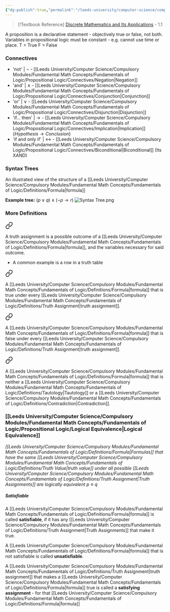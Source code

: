 ```yaml
---
{"dg-publish":true,"permalink":"/leeds-university/computer-science/compulsory-modules/fundamental-math-concepts/fundamentals-of-logic/propositional-logic/propositional-logic/"}
---
```


>[!Textbook Reference]
> [Discrete Mathematics and Its Applications](https://leeds.primo.exlibrisgroup.com/permalink/44LEE_INST/13rlbcs/alma991019654648905181) - 1.1

A proposition is a declarative statement - objectively true or false, not both.
Variables in propositional logic must be constant - e.g. cannot use time or place.
T > True
F > False
### Connectives
- 'not' | $\neg$  - [[Leeds University/Computer Science/Compulsory Modules/Fundamental Math Concepts/Fundamentals of Logic/Propositional Logic/Connectives/Negation\|Negation]]
- 'and' | $\land$ - [[Leeds University/Computer Science/Compulsory Modules/Fundamental Math Concepts/Fundamentals of Logic/Propositional Logic/Connectives/Conjunction\|Conjunction]]
- 'or' | $\lor$  - [[Leeds University/Computer Science/Compulsory Modules/Fundamental Math Concepts/Fundamentals of Logic/Propositional Logic/Connectives/Disjunction\|Disjunction]]
- 'if... then' | $\rightarrow$ - [[Leeds University/Computer Science/Compulsory Modules/Fundamental Math Concepts/Fundamentals of Logic/Propositional Logic/Connectives/Implication\|Implication]] \{$Hypothesis \rightarrow Conclusion$}
- 'if and only if' | $\leftrightarrow$ - [[Leeds University/Computer Science/Compulsory Modules/Fundamental Math Concepts/Fundamentals of Logic/Propositional Logic/Connectives/Biconditional\|Biconditional]] (Its XAND)

### Syntax Trees
An illustrated view of the structure of a [[Leeds University/Computer Science/Compulsory Modules/Fundamental Math Concepts/Fundamentals of Logic/Definitions/Formula\|formula]]

**Example tree:** $( p \lor q) \land (\neg p \rightarrow r)$
![Syntax Tree.png](/img/user/Leeds%20University/Computer%20Science/Compulsory%20Modules/Fundamental%20Math%20Concepts/Fundamentals%20of%20Logic/Propositional%20Logic/Syntax%20Tree.png)
### More Definitions


<div class="transclusion internal-embed is-loaded"><a class="markdown-embed-link" href="/leeds-university/computer-science/compulsory-modules/fundamental-math-concepts/fundamentals-of-logic/definitions/truth-assignment/" aria-label="Open link"><svg xmlns="http://www.w3.org/2000/svg" width="24" height="24" viewBox="0 0 24 24" fill="none" stroke="currentColor" stroke-width="2" stroke-linecap="round" stroke-linejoin="round" class="svg-icon lucide-link"><path d="M10 13a5 5 0 0 0 7.54.54l3-3a5 5 0 0 0-7.07-7.07l-1.72 1.71"></path><path d="M14 11a5 5 0 0 0-7.54-.54l-3 3a5 5 0 0 0 7.07 7.07l1.71-1.71"></path></svg></a><div class="markdown-embed">




A truth assignment is a possible outcome of a [[Leeds University/Computer Science/Compulsory Modules/Fundamental Math Concepts/Fundamentals of Logic/Definitions/Formula\|formula]], and the variables necessary for said outcome.
- A common example is a row in a truth table


</div></div>


<div class="transclusion internal-embed is-loaded"><a class="markdown-embed-link" href="/leeds-university/computer-science/compulsory-modules/fundamental-math-concepts/fundamentals-of-logic/definitions/tautology/" aria-label="Open link"><svg xmlns="http://www.w3.org/2000/svg" width="24" height="24" viewBox="0 0 24 24" fill="none" stroke="currentColor" stroke-width="2" stroke-linecap="round" stroke-linejoin="round" class="svg-icon lucide-link"><path d="M10 13a5 5 0 0 0 7.54.54l3-3a5 5 0 0 0-7.07-7.07l-1.72 1.71"></path><path d="M14 11a5 5 0 0 0-7.54-.54l-3 3a5 5 0 0 0 7.07 7.07l1.71-1.71"></path></svg></a><div class="markdown-embed">




A [[Leeds University/Computer Science/Compulsory Modules/Fundamental Math Concepts/Fundamentals of Logic/Definitions/Formula\|formula]] that is true under every [[Leeds University/Computer Science/Compulsory Modules/Fundamental Math Concepts/Fundamentals of Logic/Definitions/Truth Assignment\|truth assignment]].

</div></div>


<div class="transclusion internal-embed is-loaded"><a class="markdown-embed-link" href="/leeds-university/computer-science/compulsory-modules/fundamental-math-concepts/fundamentals-of-logic/definitions/contradiction/" aria-label="Open link"><svg xmlns="http://www.w3.org/2000/svg" width="24" height="24" viewBox="0 0 24 24" fill="none" stroke="currentColor" stroke-width="2" stroke-linecap="round" stroke-linejoin="round" class="svg-icon lucide-link"><path d="M10 13a5 5 0 0 0 7.54.54l3-3a5 5 0 0 0-7.07-7.07l-1.72 1.71"></path><path d="M14 11a5 5 0 0 0-7.54-.54l-3 3a5 5 0 0 0 7.07 7.07l1.71-1.71"></path></svg></a><div class="markdown-embed">




A [[Leeds University/Computer Science/Compulsory Modules/Fundamental Math Concepts/Fundamentals of Logic/Definitions/Formula\|formula]] that is false under every [[Leeds University/Computer Science/Compulsory Modules/Fundamental Math Concepts/Fundamentals of Logic/Definitions/Truth Assignment\|truth assignment]].

</div></div>


<div class="transclusion internal-embed is-loaded"><a class="markdown-embed-link" href="/leeds-university/computer-science/compulsory-modules/fundamental-math-concepts/fundamentals-of-logic/definitions/contingency/" aria-label="Open link"><svg xmlns="http://www.w3.org/2000/svg" width="24" height="24" viewBox="0 0 24 24" fill="none" stroke="currentColor" stroke-width="2" stroke-linecap="round" stroke-linejoin="round" class="svg-icon lucide-link"><path d="M10 13a5 5 0 0 0 7.54.54l3-3a5 5 0 0 0-7.07-7.07l-1.72 1.71"></path><path d="M14 11a5 5 0 0 0-7.54-.54l-3 3a5 5 0 0 0 7.07 7.07l1.71-1.71"></path></svg></a><div class="markdown-embed">




A [[Leeds University/Computer Science/Compulsory Modules/Fundamental Math Concepts/Fundamentals of Logic/Definitions/Formula\|formula]] that is neither a [[Leeds University/Computer Science/Compulsory Modules/Fundamental Math Concepts/Fundamentals of Logic/Definitions/Tautology\|Tautology]] or a [[Leeds University/Computer Science/Compulsory Modules/Fundamental Math Concepts/Fundamentals of Logic/Definitions/Contradiction\|Contradiction]].

</div></div>


### [[Leeds University/Computer Science/Compulsory Modules/Fundamental Math Concepts/Fundamentals of Logic/Propositional Logic/Logical Equivalence\|Logical Equivalence]]
*[[Leeds University/Computer Science/Compulsory Modules/Fundamental Math Concepts/Fundamentals of Logic/Definitions/Formula\|Formulas]] that have the same [[Leeds University/Computer Science/Compulsory Modules/Fundamental Math Concepts/Fundamentals of Logic/Definitions/Truth Value\|truth value]] under all possible [[Leeds University/Computer Science/Compulsory Modules/Fundamental Math Concepts/Fundamentals of Logic/Definitions/Truth Assignment\|Truth Assignments]] are logically equivalent*
$p \equiv q$ 

##### Satisfiable
A [[Leeds University/Computer Science/Compulsory Modules/Fundamental Math Concepts/Fundamentals of Logic/Definitions/Formula\|formula]] is called **satisfiable**, if it has any [[Leeds University/Computer Science/Compulsory Modules/Fundamental Math Concepts/Fundamentals of Logic/Definitions/Truth Assignment\|Truth Assignments]] that make it true.

A [[Leeds University/Computer Science/Compulsory Modules/Fundamental Math Concepts/Fundamentals of Logic/Definitions/Formula\|formula]] that is not satisfiable is called **unsatisfiable**.

A [[Leeds University/Computer Science/Compulsory Modules/Fundamental Math Concepts/Fundamentals of Logic/Definitions/Truth Assignment\|truth assignment]] that makes a [[Leeds University/Computer Science/Compulsory Modules/Fundamental Math Concepts/Fundamentals of Logic/Definitions/Formula\|formula]] true is called a **satisfying assignment** - for that [[Leeds University/Computer Science/Compulsory Modules/Fundamental Math Concepts/Fundamentals of Logic/Definitions/Formula\|formula]]
